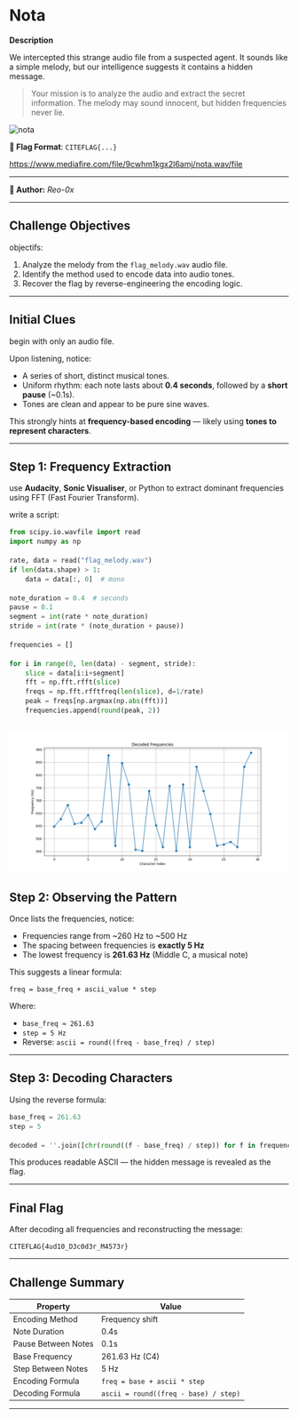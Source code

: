 # Nota

**Description**

We intercepted this strange audio file from a suspected agent. It sounds like a simple melody, but our intelligence suggests it contains a hidden message.

> Your mission is to analyze the audio and extract the secret information.
> The melody may sound innocent, but hidden frequencies never lie.

![nota](https://i.ytimg.com/vi/2D5Mb5uOiOc/maxresdefault.jpg)


**🎯 Flag Format**: `CITEFLAG{...}`


https://www.mediafire.com/file/9cwhm1kgx2l6amj/nota.wav/file


---

**👤 Author:** *Reo-0x*

---

## Challenge Objectives

objectifs:

1. Analyze the melody from the `flag_melody.wav` audio file.
2. Identify the method used to encode data into audio tones.
3. Recover the flag by reverse-engineering the encoding logic.

---

## Initial Clues

begin with only an audio file.

Upon listening,  notice:

* A series of short, distinct musical tones.
* Uniform rhythm: each note lasts about **0.4 seconds**, followed by a **short pause** (\~0.1s).
* Tones are clean and appear to be pure sine waves.

This strongly hints at **frequency-based encoding** — likely using **tones to represent characters**.

---

## Step 1: Frequency Extraction

use **Audacity**, **Sonic Visualiser**, or Python to extract dominant frequencies using FFT (Fast Fourier Transform).

write a script:

```python
from scipy.io.wavfile import read
import numpy as np

rate, data = read("flag_melody.wav")
if len(data.shape) > 1:
    data = data[:, 0]  # mono

note_duration = 0.4  # seconds
pause = 0.1
segment = int(rate * note_duration)
stride = int(rate * (note_duration + pause))

frequencies = []

for i in range(0, len(data) - segment, stride):
    slice = data[i:i+segment]
    fft = np.fft.rfft(slice)
    freqs = np.fft.rfftfreq(len(slice), d=1/rate)
    peak = freqs[np.argmax(np.abs(fft))]
    frequencies.append(round(peak, 2))
```
![nota](../../assets/decoded_frequencies.png)
---

## Step 2: Observing the Pattern

Once lists the frequencies,  notice:

* Frequencies range from \~260 Hz to \~500 Hz
* The spacing between frequencies is **exactly 5 Hz**
* The lowest frequency is **261.63 Hz** (Middle C, a musical note)

This suggests a linear formula:

```
freq = base_freq + ascii_value * step
```

Where:

* `base_freq ≈ 261.63`
* `step = 5 Hz`
* Reverse: `ascii = round((freq - base_freq) / step)`

---

## Step 3: Decoding Characters

Using the reverse formula:

```python
base_freq = 261.63
step = 5

decoded = ''.join([chr(round((f - base_freq) / step)) for f in frequencies])
```

This produces readable ASCII — the hidden message is revealed as the flag.

---

## Final Flag

After decoding all frequencies and reconstructing the message:

```
CITEFLAG{4ud10_D3c0d3r_M4573r}
```


---

## Challenge Summary

| Property            | Value                                 |
| ------------------- | ------------------------------------- |
| Encoding Method     | Frequency shift                       |
| Note Duration       | 0.4s                                  |
| Pause Between Notes | 0.1s                                  |
| Base Frequency      | 261.63 Hz (C4)                        |
| Step Between Notes  | 5 Hz                                  |
| Encoding Formula    | `freq = base + ascii * step`          |
| Decoding Formula    | `ascii = round((freq - base) / step)` |

---


